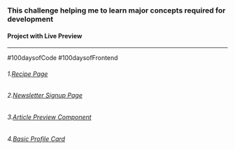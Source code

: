 <h3>This challenge helping me to learn major concepts required for development</h3>
<h4 >Project with Live Preview</h4> <hr>
#100daysofCode 
#100daysofFrontend

<h6>1.<a href="https://timely-bubblegum-9c2489.netlify.app/">Recipe Page</a></h6>
<h6>2.<a href="https://neon-toffee-b3c0ba.netlify.app/">Newsletter Signup Page</a></h6>
<h6>3.<a href="#">Article Preview Component</a></h6>
<h6>4.<a href="#">Basic Profile Card</a></h6>
